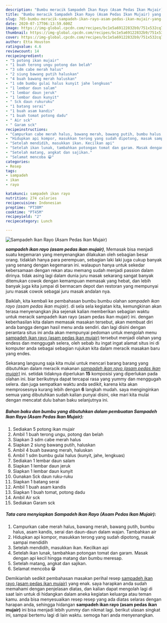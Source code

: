 ```yaml
---
description: "Bumbu meracik Sampadeh Ikan Rayo (Asam Pedas Ikan Mujair) yang Lezat"
title: "Bumbu meracik Sampadeh Ikan Rayo (Asam Pedas Ikan Mujair) yang Lezat"
slug: 705-bumbu-meracik-sampadeh-ikan-rayo-asam-pedas-ikan-mujair-yang-lezat
date: 2020-07-17T06:13:59.600Z
image: https://img-global.cpcdn.com/recipes/bc1e5a69122832b9/751x532cq70/sampadeh-ikan-rayo-asam-pedas-ikan-mujair-foto-resep-utama.jpg
thumbnail: https://img-global.cpcdn.com/recipes/bc1e5a69122832b9/751x532cq70/sampadeh-ikan-rayo-asam-pedas-ikan-mujair-foto-resep-utama.jpg
cover: https://img-global.cpcdn.com/recipes/bc1e5a69122832b9/751x532cq70/sampadeh-ikan-rayo-asam-pedas-ikan-mujair-foto-resep-utama.jpg
author: Etta Houston
ratingvalue: 4.6
reviewcount: 14
recipeingredient:
- "5 potong ikan mujair"
- "1 buah terong ungu potong dan belah"
- "3 sdm cabe merah halus"
- "2 siung bawang putih haluskan"
- "4 buah bawang merah haluskan"
- "1 sdm bumbu gulai halus kunyit jahe lengkuas"
- "1 lembar daun salam"
- "1 lembar daun jeruk"
- "1 lembar daun kunyit"
- " Sck daun rukuruku"
- "1 batang serai"
- "1 buah asam kandis"
- "1 buah tomat potong dadu"
- " Air sck"
- " Garam sck"
recipeinstructions:
- "Campurkan cabe merah halus, bawang merah, bawang putih, bumbu halus, asam kandis, serai dan daun-daun dalam wajan. Tambahkan air"
- "Hidupkan api kompor, masukkan terong yang sudah dipotong, masak sampai mendidih"
- "Setelah mendidih, masukkan ikan. Kecilkan api"
- "Setelah ikan lunak, tambahkan potongan tomat dan garam. Masak dengan api kecil hingga matang dan bumbu meresap."
- "Setelah matang, angkat dan sajikan."
- "Selamat mencoba 😁"
categories:
- Resep
tags:
- sampadeh
- ikan
- rayo

katakunci: sampadeh ikan rayo 
nutrition: 274 calories
recipecuisine: Indonesian
preptime: "PT38M"
cooktime: "PT45M"
recipeyield: "2"
recipecategory: Lunch

---
```



![Sampadeh Ikan Rayo (Asam Pedas Ikan Mujair)](https://img-global.cpcdn.com/recipes/bc1e5a69122832b9/751x532cq70/sampadeh-ikan-rayo-asam-pedas-ikan-mujair-foto-resep-utama.jpg)

<b><i>sampadeh ikan rayo (asam pedas ikan mujair)</i></b>, Memasak bisa menjadi suatu kegemaran yang menyenangkan dilakukan oleh sebagian besar orang. tidaklah hanya para perempuan, sebagian laki laki juga cukup banyak yang senang dengan kegemaran ini. walaupun hanya untuk sekedar kebersamaan dengan rekan atau memang sudah menjadi passion dalam dirinya. tidak asing lagi dalam dunia juru masak sekarang sangat banyak ditemukan cowok dengan kemampuan memasak yang hebat, dan lebih banyak juga kita jumpai di bermacam depot dan restoran yang mempunyai juru masak cowok sebagai juru masak andalan nya.

Baiklah, kita kembali ke pembahasan bumbu bumbu olahan <i>sampadeh ikan rayo (asam pedas ikan mujair)</i>. di sela sela kegiatan kita, kemungkinan akan terasa menyenangkan jika sejenak kalian memberikan sebagian waktu untuk meracik sampadeh ikan rayo (asam pedas ikan mujair) ini. dengan keberhasilan kita dalam memasak masakan tersebut, akan membuat diri anda bangga dengan hasil menu anda sendiri. dan lagi disini dengan perantara situs ini anda akan mempunyai pedoman untuk mengolah menu <u>sampadeh ikan rayo (asam pedas ikan mujair)</u> tersebut menjadi olahan yang endess dan menggugah selera, oleh sebab itu ingat ingat alamat situs ini di komputer anda sebagai sebagian rujukan kita dalam meracik masakan baru yang endes.




Sekarang langsung saja kita mulai untuk mencari barang barang yang dibutuhkan dalam meracik makanan <u><i>sampadeh ikan rayo (asam pedas ikan mujair)</i></u> ini. setidak tidaknya diperlukan <b>15</b> komposisi yang diperlukan pada olahan ini. biar berikutnya dapat tercapai rasa yang yummy dan menggugah selera. dan juga sempatkan waktu anda sedikit, karena kita akan memprosesnya kurang lebih dengan <b>6</b> langkah mudah. saya menginginkan semua yang dibutuhkan sudah kalian punyai disini, oke mari kita mulai dengan mencatat dulu bahan baku selanjutnya ini.

<!--inarticleads1-->

##### Bahan baku dan bumbu yang dibutuhkan dalam pembuatan Sampadeh Ikan Rayo (Asam Pedas Ikan Mujair):

1. Sediakan 5 potong ikan mujair
1. Ambil 1 buah terong ungu, potong dan belah
1. Siapkan 3 sdm cabe merah halus
1. Siapkan 2 siung bawang putih, haluskan
1. Ambil 4 buah bawang merah, haluskan
1. Ambil 1 sdm bumbu gulai halus (kunyit, jahe, lengkuas)
1. Sediakan 1 lembar daun salam
1. Siapkan 1 lembar daun jeruk
1. Siapkan 1 lembar daun kunyit
1. Gunakan  Sck daun ruku-ruku
1. Siapkan 1 batang serai
1. Ambil 1 buah asam kandis
1. Siapkan 1 buah tomat, potong dadu
1. Ambil  Air sck
1. Sediakan  Garam sck




<!--inarticleads2-->

##### Tata cara menyiapkan Sampadeh Ikan Rayo (Asam Pedas Ikan Mujair):

1. Campurkan cabe merah halus, bawang merah, bawang putih, bumbu halus, asam kandis, serai dan daun-daun dalam wajan. Tambahkan air
1. Hidupkan api kompor, masukkan terong yang sudah dipotong, masak sampai mendidih
1. Setelah mendidih, masukkan ikan. Kecilkan api
1. Setelah ikan lunak, tambahkan potongan tomat dan garam. Masak dengan api kecil hingga matang dan bumbu meresap.
1. Setelah matang, angkat dan sajikan.
1. Selamat mencoba 😁




Demikianlah sedikit pembahasan masakan perihal resep <u>sampadeh ikan rayo (asam pedas ikan mujair)</u> yang enak. saya harapkan anda sudah memahami dengan penjelasan diatas, dan kalian dapat mengolah lagi di saat lain untuk di hidangkan dalam aneka kegiatan keluarga atau teman kamu. anda bisa menyesuaikan resep resep yang ada diatas selaras dengan harapan anda, sehingga hidangan <b>sampadeh ikan rayo (asam pedas ikan mujair)</b> ini bisa menjadi lebih yummy dan nikmat lagi. berikut ulasan singkat ini, sampai bertemu lagi di lain waktu. semoga hari anda menyenangkan.

